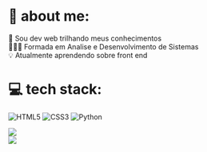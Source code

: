 # 💫 about me:
🌷 Sou dev web trilhando meus conhecimentos<br>
👩🏻‍🎓 Formada em Analise e Desenvolvimento de Sistemas<br>
💡 Atualmente aprendendo sobre front end<br>

# 💻 tech stack:
![HTML5](https://img.shields.io/badge/html5-%23E34F26.svg?style=for-the-badge&logo=html5&logoColor=white) ![CSS3](https://img.shields.io/badge/css3-%231572B6.svg?style=for-the-badge&logo=css3&logoColor=white) ![Python](https://img.shields.io/badge/python-3670A0?style=for-the-badge&logo=python&logoColor=ffdd54)

![](https://github-readme-stats.vercel.app/api?username=victoriacalisto&theme=date_night&hide_border=true&include_all_commits=false&count_private=false)<br/> 
![](https://github-readme-stats.vercel.app/api/top-langs/?username=victoriacalisto&theme=date_night&hide_border=true&include_all_commits=false&count_private=false&layout=compact)


